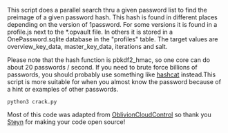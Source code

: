 This script does a parallel search thru a given password list to find the preimage of a given password hash. This hash is found in different places depending on the version of 1password. For some versions it is found in a profile.js next to the *.opvault file. In others it is stored in a OnePassword.sqlite database in the "profiles" table. The target values are overview_key_data, master_key_data, iterations and salt. 

Please note that the hash function is pbkdf2_hmac, so one core can do about 20 passwords / second. If you need to brute force billions of passwords, you should probably use something like [hashcat](https://hashcat.net/hashcat/) instead.This script is more suitable for when you almost know the password because of a hint or examples of other passwords.

`python3 crack.py`


Most of this code was adapted from [OblivionCloudControl](https://github.com/OblivionCloudControl/opvault/blob/master/opvault/onepass.py) so thank you [Steyn](https://github.com/steynovich) for making your code open source! 
